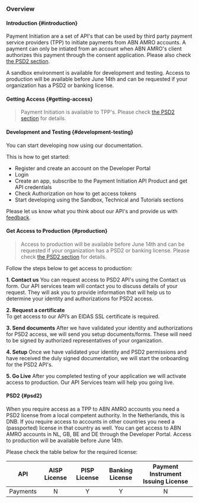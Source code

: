 ### Overview

#### Introduction {#introduction}
Payment Initiation are a set of API's that can be used by third party payment service providers (TPP) to initiate payments from ABN AMRO accounts. A payment can only be intiated from an account when ABN AMRO's client authorizes this payment through the consent application. Please also check [the PSD2 section](#psd2).

A sandbox environment is available for development and testing. Access to production will be available before June 14th and can be requested if your organization has a PSD2 or banking license.

#### Getting Access {#getting-access}
> Payment Initiation is available to TPP's. Please check [the PSD2 section](#psd2) for details.

#### Development and Testing {#development-testing}
You can start developing now using our documentation.

This is how to get started:

- Register and create an account on the Developer Portal 
- Login
- Create an app, subscribe to the Payment Initiation API Product and get API credentials
- Check Authorization on how to get access tokens
- Start developing using the Sandbox, Technical and Tutorials sections

Please let us know what you think about our API's and provide us with [feedback](https://developer.abnamro.com/contact). 

#### Get Access to Production {#production}
> Access to production will be available before June 14th and can be requested if your organization has a PSD2 or banking license. Please check [the PSD2 section](#psd2) for details.

Follow the steps below to get access to production:

**1. Contact us**
You can request access to PSD2 API's using the Contact us form. Our API services team will contact you to discuss details of your request. They will ask you to provide information that will help us to determine your identity and authorizations for PSD2 access.

**2. Request a certificate**  
To get access to our API’s an EIDAS SSL certificate is required. 

**3. Send documents**
After we have validated your identity and authorizations for PSD2 access, we will send you setup documents/forms. These will need to be signed by authorized representatives of your organization.

**4. Setup**
Once we have validated your identity and PSD2 permissions and have received the duly signed documentation, we will start the onboarding for the PSD2 API's.

**5. Go Live**
After you completed testing of your application we will activate access to production. Our API Services team will help you going live.

#### PSD2 {#psd2}
When you require access as a TPP to ABN AMRO accounts you need a PSD2 license from a local competent authority. In the Netherlands, this is DNB. If you require access to accounts in other countries you need a (passported) license in that country as well. You can get access to ABN AMRO accounts in NL, GB, BE and DE through the Developer Portal. Access to production will be available before June 14th.

Please check the table below for the required license:

| API | AISP License | PISP License | Banking License | Payment Instrument Issuing License |
| --- | :------------: | :------------: | :--------: | :--------------------------: |
| Payments        | N | Y | Y | N |
